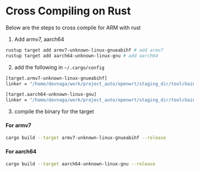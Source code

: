 # Cross Compiling on Rust

Below are the steps to cross compile for ARM with rust

1. Add armv7, aarch64

```bash
rustup target add armv7-unknown-linux-gnueabihf # add armv7
rustup target add aarch64-unknown-linux-gnu # add aarch64
```

2. add the following in `~/.cargo/config`

```bash
[target.armv7-unknown-linux-gnueabihf]
linker = "/home/devnaga/work/project_auto/openwrt/staging_dir/toolchain-arm_cortex-a7+neon-vfpv4_gcc-11.2.0_musl_eabi/bin/arm-openwrt-linux-gcc"

[target.aarch64-unknown-linux-gnu]
linker = "/home/devnaga/work/project_auto/openwrt/staging_dir/toolchain-aarch64_generic_gcc-11.2.0_musl/bin/aarch64-openwrt-linux-gcc"
```

3. compile the binary for the target

#### For armv7

```bash
cargo build --target armv7-unknown-linux-gnueabihf --release
```


#### For aarch64

```bash
cargo build --target aarch64-unknown-linux-gnu --release
```
